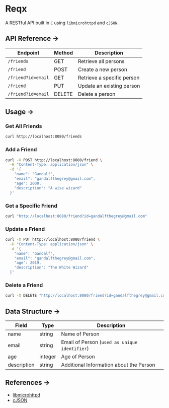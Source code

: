 # Reqx

A RESTful API built in `C` using `libmicrohttpd` and `cJSON`.


## API Reference →

| Endpoint | Method | Description |
|----------|--------|-------------|
| `/friends` | GET | Retrieve all persons |
| `/friend` | POST | Create a new person |
| `/friend?id=email` | GET | Retrieve a specific person |
| `/friend` | PUT | Update an existing person |
| `/friend?id=email` | DELETE | Delete a person |

## Usage →

### Get All Friends
```bash
curl http://localhost:8080/friends
```

### Add a Friend
```bash
curl -X POST http://localhost:8080/friend \
  -H "Content-Type: application/json" \
  -d '{
    "name": "Gandalf",
    "email": "gandalfthegrey@gmail.com",
    "age": 2000,
    "description": "A wise wizard"
  }'
```

### Get a Specific Friend
```bash
curl "http://localhost:8080/friend?id=gandalfthegrey@gmail.com"
```

### Update a Friend
```bash
curl -X PUT http://localhost:8080/friend \
  -H "Content-Type: application/json" \
  -d '{
    "name": "Gandalf",
    "email": "gandalfthegrey@gmail.com",
    "age": 2019,
    "description": "The White Wizard"
  }'
```

### Delete a Friend
```bash
curl -X DELETE "http://localhost:8080/friend?id=gandalfthegrey@gmail.com"
```

## Data Structure →

| Field | Type | Description |
|-------|------|-------------|
| name | string | Name of Person |
| email | string | Email of Person (`used as unique identifier`) |
| age | integer | Age of Person |
| description | string | Additional Information about the Person |

## References →
- [libmicrohttpd](https://www.gnu.org/software/libmicrohttpd/manual/libmicrohttpd.html#microhttpd_002dintro)
- [cJSON](https://github.com/DaveGamble/cJSON)